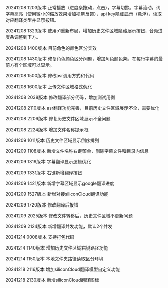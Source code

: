 20241208 1203版本
正常播放（进度条拖动，点击），字幕切换，字幕滚动，词字幕高亮（使用微小的缩放效果增加视觉反馈），api key隐藏显示（悬浮），读取对应翻译类型并显示按钮。

20241208 1323版本
使用o1重新布局，增加历史文件区域隐藏展示按钮，音频进度条调整到下方。

20241208 1400版本
目前角色的颜色区分实效

20241208 1430版本
修复角色颜色区分问题，增加角色颜色条，在每行字幕的最前方有个区域可以显示。

20241208 1500版本
修改asr调用方式和代码

20241208 1600版本
上传文件区域格式优化

20241208 2038版本
修改翻译部分代码，增加测试用例

20241208 2110版本
asr翻译功能完善，目前历史文件区域展示不全，需要优化

20241208 2206版本
修复历史文件区域展示不全问题

20241208 2224版本
增加文件名称提示框

20241209 1011版本
历史文件区域显示倒序排列

20241209 1108版本
新增文件名称右键菜单，删除字幕文件和目录内信息

20241209 1319版本
字幕翻译显示逻辑优化

20241209 1331版本
右键新增翻译按钮

20241209 1421版本
新增字幕区域显示google翻译进度

20241209 1527版本
新增对接siliconCloud翻译功能

20241209 1720版本
修改翻译后报错

20241209 2025版本
修改文件转移后，历史文件区域不更新问题

20241209 2124版本
新增翻译并发功能，默认2个并发

20241214 0008版本
支持打包代码

20241214 1140版本
增加历史文件区域右键路径功能

20241214 1150版本
本地文件夹路径读取区分环境

20241218 2116版本
增加siliconCloud翻译模型自定义功能

20241218 2130版本
新增siliconCloud翻译图标